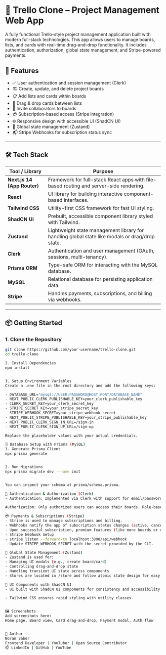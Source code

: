# 🧩 Trello Clone – Project Management Web App

A fully functional Trello-style project management application built with modern full-stack technologies. This app allows users to manage boards, lists, and cards with real-time drag-and-drop functionality. It includes authentication, authorization, global state management, and Stripe-powered payments.

## 🚀 Features

- ✅ User authentication and session management (Clerk)
- 🏗️ Create, update, and delete project boards
- 📋 Add lists and cards within boards
- 🔄 Drag & drop cards between lists
- 👥 Invite collaborators to boards
- 💳 Subscription-based access (Stripe integration)
- 🌐 Responsive design with accessible UI (ShadCN UI)
- 🧠 Global state management (Zustand)
- 📬 Stripe Webhooks for subscription status sync

---

## 🛠️ Tech Stack

| Tool / Library              | Purpose                                                                                        |
| --------------------------- | ---------------------------------------------------------------------------------------------- |
| **Next.js 14 (App Router)** | Framework for full-stack React apps with file-based routing and server-side rendering.         |
| **React**                   | UI library for building interactive component-based interfaces.                                |
| **Tailwind CSS**            | Utility-first CSS framework for fast UI styling.                                               |
| **ShadCN UI**               | Prebuilt, accessible component library styled with Tailwind.                                   |
| **Zustand**                 | Lightweight state management library for handling global state like modals or drag/drop state. |
| **Clerk**                   | Authentication and user management (OAuth, sessions, multi-tenancy).                           |
| **Prisma ORM**              | Type-safe ORM for interacting with the MySQL database.                                         |
| **MySQL**                   | Relational database for persisting application data.                                           |
| **Stripe**                  | Handles payments, subscriptions, and billing via webhooks.                                     |

---

## 📦 Getting Started

### 1. Clone the Repository

```bash
git clone https://github.com/your-username/trello-clone.git
cd trello-clone

2. Install Dependencies
npm install


3. Setup Environment Variables
Create a .env file in the root directory and add the following keys:

- DATABASE_URL="mysql://USER:PASSWORD@HOST:PORT/DATABASE_NAME"
- NEXT_PUBLIC_CLERK_PUBLISHABLE_KEY=your_clerk_publishable_key
- CLERK_SECRET_KEY=your_clerk_secret_key
- STRIPE_SECRET_KEY=your_stripe_secret_key
- STRIPE_WEBHOOK_SECRET=your_stripe_webhook_secret
- NEXT_PUBLIC_STRIPE_PUBLISHABLE_KEY=your_stripe_publishable_key
- NEXT_PUBLIC_CLERK_SIGN_IN_URL=/sign-in
- NEXT_PUBLIC_CLERK_SIGN_UP_URL=/sign-up

Replace the placeholder values with your actual credentials.

🗄️ Database Setup with Prisma (MySQL)
1. Generate Prisma Client
npx prisma generate


2. Run Migrations
npx prisma migrate dev --name init


You can inspect your schema at prisma/schema.prisma.

🔐 Authentication & Authorization (Clerk)
- Authentication: Implemented via Clerk with support for email/password, Google OAuth, and session management.

Authorization: Only authorized users can access their boards. Role-based logic can be extended for admins or collaborators.

💳 Payments & Subscriptions (Stripe)
- Stripe is used to manage subscriptions and billing.
- Webhooks notify the app of subscription status changes (active, canceled, etc.).
- Upon successful subscription, premium features (like more boards or collaboration) are unlocked.
- Stripe Webhook Setup
- stripe listen --forward-to localhost:3000/api/webhook
- Update STRIPE_WEBHOOK_SECRET with the secret provided by the CLI.

🧠 Global State Management (Zustand)
- Zustand is used for:
- Managing UI modals (e.g., create board/card)
- Controlling drag-and-drop state
- Handling transient UI state across components
- Stores are located in /store and follow atomic state design for easy testing and reusability.

🧱 UI Components with ShadCN UI
- UI built with ShadCN UI components for consistency and accessibility.

- Tailwind CSS ensures rapid styling with utility classes.


🖼️ Screenshots
Add screenshots here:
Home page, Board view, Card drag-and-drop, Payment modal, Auth flow


🧠 Author
Noran Saber
Frontend Developer | YouTuber | Open Source Contributor
📫 LinkedIn | GitHub | YouTube
```
